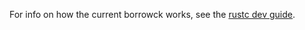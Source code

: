For info on how the current borrowck works, see the [rustc dev guide].

[rustc dev guide]: https://rust-lang.github.io/rustc-dev-guide/borrow_check.html
